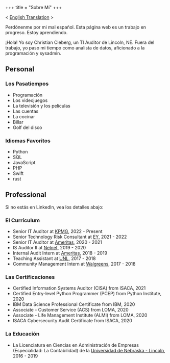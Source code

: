 +++
title = "Sobre Mí"
+++

< [English Translation](/about/) >

Perdónenme por mi mal español. Esta página web es un trabajo en progreso. Estoy
aprendiendo.

¡Hola! Yo soy Christian Cleberg, un TI Auditor de Lincoln, NE. Fuera del
trabajo, yo paso mi tiempo como analista de datos, aficionado a la programación
y sysadmin.

## Personal

### Los Pasatiempos

-   Programación
-   Los videojuegos
-   La televisión y los películas
-   Las cuentas
-   La cocinar
-   Billar
-   Golf del disco

### Idiomas Favoritos

-   Python
-   SQL
-   JavaScript
-   PHP
-   Swift
-   rust

## Professional

Si no estás en LinkedIn, vea los detalles abajo:

### El Currículum

-   Senior IT Auditor at [KPMG](https://en.wikipedia.org/wiki/KPMG), 2022 -
    Present
-   Senior Technology Risk Consultant at
    [EY](https://en.wikipedia.org/wiki/Ernst_%26_Young), 2021 - 2022
-   Senior IT Auditor at [Ameritas](https://en.wikipedia.org/wiki/Ameritas),
    2020 - 2021
-   IS Auditor II at [Nelnet](https://en.wikipedia.org/wiki/Nelnet), 2019 - 2020
-   Internal Audit Intern at [Ameritas](https://en.wikipedia.org/wiki/Ameritas),
    2018 - 2019
-   Teaching Assistant at
    [UNL](https://en.wikipedia.org/wiki/University_of_Nebraska%E2%80%93Lincoln),
    2017 - 2018
-   Community Management Intern at
    [Walgreens](https://en.wikipedia.org/wiki/Walgreens), 2017 - 2018

### Las Certificaciones

-   Certified Information Systems Auditor (CISA) from ISACA, 2021
-   Certified Entry-level Python Programmer (PCEP) from Python Institute, 2020
-   IBM Data Science Professional Certificate from IBM, 2020
-   Associate - Customer Service (ACS) from LOMA, 2020
-   Associate - Life Management Institute (ALMI) from LOMA, 2020
-   ISACA Cybersecurity Audit Certificate from ISACA, 2020

### La Educación

-   La Licenciatura en Ciencias en Administración de Empresas (Especialidad: La
    Contabilidad) de la
    [Universidad de Nebraska - Lincoln](https://en.wikipedia.org/wiki/University_of_Nebraska%E2%80%93Lincoln),
    2016 - 2019
